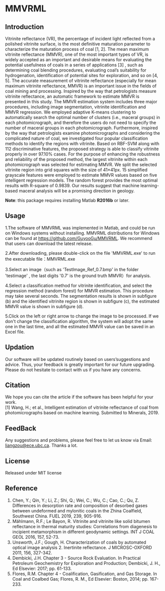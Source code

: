 # MMVRML

## Introduction

Vitrinite reflectance  (VR), the percentage of incident light reflected from a polished vitrinite surface, is the most definitive maturation parameter to characterize the maturation process of coal [1, 2]. The mean maximum vitrinite reflectance (MMVR), one of the most important types of VR, is widely accepted as an important and desirable means for evaluating the potential usefulness of coals in a series of applications [3] , such as determining coal blending procedures, evaluating coal’s suitability for hydrogenation, identification of potential sites for exploration, and so on [4, 5]. The accurate measurement of vitrinite reflectance (especially for mean maximum vitrinite reflectance, MMVR) is an important issue in the fields of coal mining and processing. Inspired by the way that petrologists measure vitrinite reflectance, an automatic framework to estimate MMVR is presented in this study. The MMVR estimation system includes three major procedures, including image segmentation, vitrinite identification and MMVR regression. We employed adaptive K-means clustering to automatically search the optimal number of clusters (i.e., maceral groups) in each photomicrograph, and therefore the users do not need to specify the number of maceral groups in each photomicrograph. Furthermore, inspired by the way that petrologists examine photomicrographs and considering the complicated nature of coal, we investigated four popular classification methods to identify the regions with vitrinite. Based on RBF-SVM along with 112 discriminative features, the proposed strategy is able to classify vitrinite properly in over 97.10% cases. For the purpose of enhancing the robustness and reliability of the proposed method, the largest vitrinite within each photomicrograph was selected for estimating MMVR. We split the selected vitrinite region into grid squares with the size of 41×41px. 15 simplified grayscale features were employed to estimate MMVR values based on five intelligent regression models. The random forest provides the most optimal results with R-square of 0.9839. Our results suggest that machine learning-based maceral analysis will be a promising direction in geology.

**Note**: this package requires installing Matlab **R2016b** or later.

## Usage

1.The software of MMVRML was implemented in Matlab, and could be run on
Windows systems without installing. MMVRML distributions for Windows can be found at 
https://github.com/GuyooGu/MMVRML. We recommend that users can download the latest release. 

2.After downloading, please double-click on the file 'MMVRML.exe' to run the executable file：MMVRML.exe

3.Select an image（such as 'TestImage_Ref_0.7.bmp' in the folder 'testimage' , the last digits '0.7' is the ground truth MMVR）for analysis.

4.Select a classification method for vitrinite identification, and select the regression method (random forest) for MMVR estimation. This procedure may take several seconds. The segmentation results  is shown in subfigure (b) and the identified vitrinite region is shown in subfigure (c), the estimated MMVR value is shown in subfigure (d).

5.Click on the left or right arrow to change the image to be processed. If we don't change the classification algorithm, the system will adopt the same one in the last time, and all the estimated MMVR value can be saved in an Excel file. 


## Updation

Our software will be updated routinely based on users’suggestions and advice. Thus, your feedback is greatly important for our future upgrading. Please do not hesitate to contact with us if you have any concerns.

## Citation 
We hope you can cite the article if the software has been helpful for your work.                
[1]  Wang, H.; et al., Intelligent estimation of vitrinite reflectance of coal from photomicrographs based on machine learning. Submitted to Minerals, 2019.

## FeedBack 

Any suggestions and problems, please feel free to let us know via Email: liangzou@ece.ubc.ca.  Thanks a lot.

## License 

Released under MIT license

## Reference  

 1. Chen, Y.; Qin, Y.; Li, Z.; Shi, Q.; Wei, C.; Wu, C.; Cao, C.; Qu, Z. Differences in desorption rate and composition of desorbed gases between undeformed and mylonitic coals in the Zhina Coalfield, Southwest China. FUEL 2019, 239, 905-916.
 2. Mählmann, R.F.; Le Bayon, R. Vitrinite and vitrinite like solid bitumen reflectance in thermal maturity studies: Correlations from diagenesis to incipient metamorphism in different geodynamic settings. INT J COAL GEOL 2016, 157, 52-73.
 3. Unsworth, J.F.; Gough, H. Characterization of coals by automated optical image analysis 2. Inertinite reflectance. J MICROSC-OXFORD 2011, 156, 327-342.
 4. Dembicki, J.H. Chapter 3 - Source Rock Evaluation. In Practical Petroleum Geochemistry for Exploration and Production; Dembicki, J. H., Ed Elsevier: 2017; pp. 61-133.
 5. Flores, R.M. Chapter 4 - Coalification, Gasification, and Gas Storage. In Coal and Coalbed Gas; Flores, R. M., Ed Elsevier: Boston, 2014; pp. 167-233.


